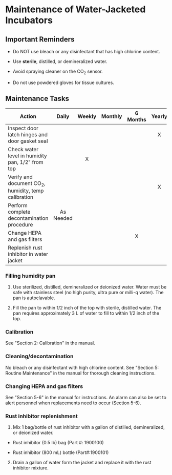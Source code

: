# Maintenance of Water-Jacketed Incubators

## Important Reminders

- Do NOT use bleach or any disinfectant that has high chlorine content.

- Use **sterile**, distilled, or demineralized water.

- Avoid spraying cleaner on the CO<sub>2</sub> sensor.

- Do not use powdered gloves for tissue cultures.

## Maintenance Tasks

  | Action | Daily | Weekly | Monthly |  6 Months | Yearly |  2 Years |
  | ------ | :---: | :----: | :-----: | :------: | :----: | :-----: |
  | Inspect door latch hinges and door gasket seal | | | | | X | |
  | Check water level in humidity pan, 1/2" from top | | X | | | | |
  | Verify and document CO<sub>2</sub>, humidity, temp calibration | | | | | X | |
  | Perform complete decontamination procedure | As Needed | | | | | | |
  | Change HEPA and gas filters | | | | X | | | |
  | Replenish rust inhibitor in water jacket | | | | | | X |

### Filling humidity pan

1. Use sterilized, distilled, demineralized or deionized water. Water must be safe with stainless steel (no high purity, ultra pure or milli-q water). The pan is autoclavable.

2. Fill the pan to within 1/2 inch of the top with sterile, distilled water. The pan requires approximately 3 L of water to fill to within 1/2 inch of the top.

### Calibration

See "Section 2: Calibration" in the manual.

### Cleaning/decontamination

No bleach or any disinfectant with high chlorine content. See "Section 5: Routine Maintenance" in the manual for thorough cleaning instructions.

### Changing HEPA and gas filters

See "Section 5-6" in the manual for instructions. An alarm can also be set to alert personnel when replacements need to occur (Section 5-6).

### Rust inhibitor replenishment

1. Mix 1 bag/bottle of rust inhibitor with a gallon of distilled, demineralized, or deionized water.

  - Rust inhibitor (0.5 lb) bag (Part #: 1900100)

  - Rust inhibitor (800 mL) bottle (Part#:1900101)

2. Drain a gallon of water form the jacket and replace it with the rust inhibitor mixture.

